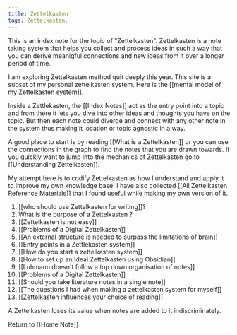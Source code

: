 ```yaml
---
title: Zettelkasten
tags: Zettelkasten,
---
```

 
 This is an index note for the topic of "Zettelkasten". Zettelkasten is a note taking system that helps you collect and process ideas in such a way that you can derive meanigful connections and new ideas from it over a longer period of time.

I am exploring Zettelkasten method quit deeply this year. This site is a subset of my personal zettelkasten system. Here is the [[mental model of my Zettelkasten system]].


Inside a Zettlekasten, the [[Index Notes]] act as the entry point into a topic and from there it lets you dive into other ideas and thoughts you have on the topic. But then each note could diverge and connect with any other note in the system thus making it location or topic agnostic in a way.

A good place to start is by reading  [[What is a Zettelkasten]] or you can use the connections in the graph to find the notes that you are drawn towards. If you quickly want to jump into the mechanics of Zettelkasten go to [[Understanding Zettelkasten]]. 

My attempt here is to codify Zettelkasten as how I understand and apply it to improve my own knowledge base. I have also collected [[All Zettelkasten Reference Materials]] that I found useful while making my own version of it.

1. [[who should use Zettelkasten for writing]]?
2. What is the purpose of a Zettelkasten ?
3. [[Zettelkasten is not easy]]
4. [[Problems of a Digital Zettelkasten]]
5. [[An external structure is needed to surpass the limitations of brain]]
6. [[Entry points in a Zettlekasten system]]
7. [[How do you start a zettelkasten system]]
8. [[How to set up an Ideal Zettelkasten using Obsidian]]
9. [[Luhmann doesn't follow a top down organisation of notes]]
10. [[Problems of a Digital Zettelkasten]]
11. [[Should you take literature notes in a single note]]
12. [[The questions I had when making a zettelkasten system for myself]]
13. [[Zettelkasten influences your choice of reading]]

A Zettelkasten loses its value when notes are added to it indiscriminately.


Return to [[Home Note]]